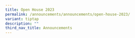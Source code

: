 ```yaml
---
title: Open House 2023
permalink: /announcements/announcements/open-house-2023/
variant: tiptap
description: ""
third_nav_title: Announcements
---
```

